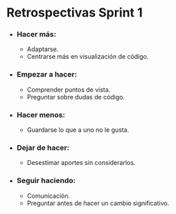 # Retrospectivas Sprint 1

+ ### Hacer más:
  + Adaptarse.
  + Centrarse más en visualización de código.

+ ### Empezar a hacer:
  + Comprender puntos de vista.
  + Preguntar sobre dudas de código.

+ ### Hacer menos:
  + Guardarse lo que a uno no le gusta.

+ ### Dejar de hacer:
  + Desestimar aportes sin considerarlos.

+ ### Seguir haciendo:
  + Comunicación.
  + Preguntar antes de hacer un cambio significativo.
